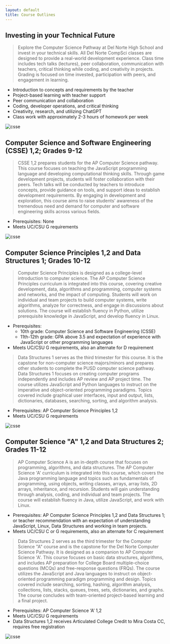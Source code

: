 ```yaml
---
layout: default
title: Course Outlines
---
```

## Investing in your Technical Future
> Explore the Computer Science Pathway at Del Norte High School and invest in your technical skills. All Del Norte CompSci classes are designed to provide a real-world development experience. Class time includes tech talks (lectures), peer collaboration, communication with teachers, critical thinking while coding, and creativity in projects. Grading is focused on time invested, participation with peers, and engagement in learning.
- Introduction to concepts and requirements by the teacher
- Project-based learning with teacher support
- Peer communication and collaboration
- Coding, developer operations, and critical thinking
- Creativity, research, and utilizing ChatGPT
- Class work with approximately 2-3 hours of homework per week

![csse]({{site.baseurl}}/images/ccr.png)

## Computer Science and Software Engineering (CSSE) 1,2; Grades 9-12 
> CSSE 1,2 prepares students for the AP Computer Science pathway. This course focuses on teaching the JavaScript programming language and developing computational thinking skills. Through game development projects, students will foster collaboration with their peers. Tech talks will be conducted by teachers to introduce concepts, provide guidance on tools, and support ideas to establish development requirements. By engaging in development and exploration, this course aims to raise students' awareness of the tremendous need and demand for computer and software engineering skills across various fields.
- Prerequisites: None 
- Meets UC/CSU G requirements 

![csse]({{site.baseurl}}/images/csse.png)

## Computer Science Principles 1,2 and Data Structures 1; Grades 10-12
> Computer Science Principles is designed as a college-level introduction to computer science. The AP Computer Science Principles curriculum is integrated into this course, covering creative development, data, algorithms and programming, computer systems and networks, and the impact of computing. Students will work on individual and team projects to build computer systems, write algorithms, analyze for correctness, and engage in discussions about solutions. The course will establish fluency in Python, utilize prerequisite knowledge in JavaScript, and develop fluency in Linux.
- Prerequisites: 
    - 10th grade: Computer Science and Software Engineering (CSSE) 
    - 11th-12th grade: GPA above 3.5 and expectation of experience with JavaScript or other programming languages
- Meets UC/CSU G requirements, also an alternate for D requirement

> Data Structures 1 serves as the third trimester for this course. It is the capstone for non-computer science majors/minors and prepares other students to complete the PUSD computer science pathway. Data Structures 1 focuses on creating computer programs independently and includes AP review and AP project time. The course utilizes JavaScript and Python languages to instruct on the imperative and object-oriented programming paradigms. Topics covered include graphical user interfaces, input and output, lists, dictionaries, databases, searching, sorting, and algorithm analysis.
- Prerequisites: AP Computer Science Principles 1,2
- Meets UC/CSU G requirements

![csse]({{site.baseurl}}/images/csp.png)

## Computer Science "A" 1,2 and Data Structures 2; Grades 11-12
> AP Computer Science A is an in-depth course that focuses on programming, algorithms, and data structures. The AP Computer Science 'A' curriculum is integrated into this course, which covers the Java programming language and topics such as fundamentals of programming, using objects, writing classes, arrays, array lists, 2D arrays, inheritance, and recursion. Students will gain understanding through analysis, coding, and individual and team projects. The course will establish fluency in Java, utilize JavaScript, and work with Linux.
- Prerequisites: AP Computer Science Principles 1,2 and Data Structures 1; or teacher recommendation with an expectation of understanding JavaScript, Linux, Data Structures and working in team projects.
- Meets UC/CSU C or G requirements, also an alternate for C requirement

> Data Structures 2 serves as the third trimester for the Computer Science "A" course and is the capstone for the Del Norte Computer Science Pathway. It is designed as a companion to AP Computer Science 'A'. This course focuses on basic data structures, algorithms, and includes AP preparation for College Board multiple-choice questions (MCQs) and free-response questions (FRQs). The course utilizes the JavaScript and Java languages to instruct on object-oriented programming paradigm programming and design. Topics covered include searching, sorting, hashing, algorithm analysis, collections, lists, stacks, queues, trees, sets, dictionaries, and graphs. The course concludes with team-oriented project-based learning and a final project.
- Prerequisites: AP Computer Science ‘A’ 1,2
- Meets UC/CSU G requirements
- Data Structures 1,2 receives Articulated College Credit to Mira Costa CC, requires free registration

![csse]({{site.baseurl}}/images/csa.png)
